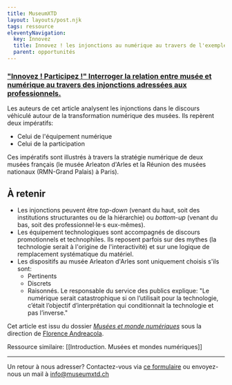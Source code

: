 ```yaml
---
title: MuseumXTD
layout: layouts/post.njk
tags: ressource
eleventyNavigation:
  key: Innovez
  title: Innovez ! les injonctions au numérique au travers de l'exemple de deux musées français
  parent: opportunités
---
```

### ["Innovez ! Participez !" Interroger la relation entre musée et numérique au travers des injonctions adressées aux professionnels.](https://journals.openedition.org/culturemusees/4383#tocto2n4) 
Les auteurs de cet article analysent les injonctions dans le discours véhiculé autour de la transformation numérique des musées. Ils repèrent deux impératifs:
- Celui de l'équipement numérique
- Celui de la participation

Ces impératifs sont illustrés à travers la stratégie numérique de deux musées français (le musée Arleaton d'Arles et la Réunion des musées nationaux (RMN-Grand Palais) à Paris).


## À retenir
- Les injonctions peuvent être *top-down* (venant du haut, soit des institutions structurantes ou de la hiérarchie) ou *bottom-up* (venant du bas, soit des professionnel·le·s eux-mêmes). 
- Les équipement technologiques sont accompagnés de discours promotionnels et technophiles. Ils reposent parfois sur des mythes (la technologie serait à l'origine de l'interactivité) et sur une logique de remplacement systématique du matériel. 
- Les dispositifs au musée Arleaton d'Arles sont uniquement choisis s'ils sont:
	- Pertinents
	- Discrets
	- Raisonnés.
	Le responsable du service des publics explique: "Le numérique serait catastrophique si on l’utilisait pour la technologie, c’était l’objectif d’interprétation qui conditionnait la technologie et pas l’inverse."
  
Cet article est issu du dossier [*Musées et monde numériques*](https://journals.openedition.org/culturemusees/4353) sous la direction de [Florence Andreacola](http://andreacola.fr/).   

Ressource similaire: [[Introduction. Musées et mondes numériques]]  

----

Un retour à nous adresser? Contactez-vous via [ce formulaire](https://6e13e580.sibforms.com/serve/MUIEAEIKAbyrbuyyFoX325xECn_-FivBZ_w7x0x0JbYpdhGzsuc2HGj9na99Qi-uw8VP3LlaySseIFMmGn06hw9TT_scBOc_O9XxUG_bng5Kt2mWawqE07YTXo8aAWewF9lTFwpUqYJAFrhW_PCqbP3aOA2pSb81YneZA4uk68Mjq-w3NvJMhpDPu8-qX5rs0llVsZvxVChtyOsg) ou envoyez-nous un mail à [info@museumxtd.ch](mailto:info@museumxtd.ch?subject=Contact "Envoyer un mail à info@museumxtd.ch")

